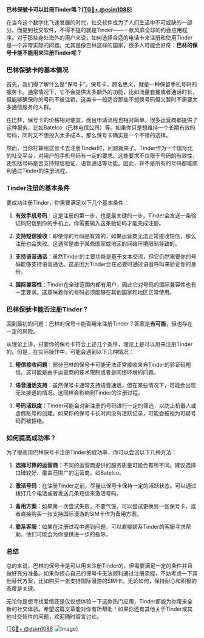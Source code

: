 **巴林保號卡可以註冊Tinder嗎？[[TG💪+ @esim1088](https://t.me/s/esim1088)]**

在当今这个数字化飞速发展的时代，社交软件成为了人们生活中不可或缺的一部分。而提到社交软件，不得不提的就是Tinder——一款风靡全球的约会应用程序。对于那些身处海外的用户来说，如何选择合适的电话卡来注册和使用Tinder是一个非常实际的问题。尤其是像巴林这样的国家，很多人可能会好奇：**巴林的保号卡能不能用来注册Tinder呢？**

### 巴林保號卡的基本情况

首先，我们得了解什么是“保号卡”。保号卡，顾名思义，就是一种保留手机号码的服务卡。通常情况下，它不会提供太多额外的功能，比如流量套餐或者通话时长，但能够确保你的号码不被注销。这类卡一般适合那些不想换号码但又暂时不需要太多通信服务的人群。

在巴林，保号卡的价格相对便宜，而且申请流程也相对简单。很多运营商都提供了这种服务，比如Batelco（巴林电信公司）等。如果你只是想维持一个长期有效的号码，同时又不想投入太多成本，那么保号卡确实是一个不错的选择。

然而，当你打算用这张卡去注册Tinder时，问题就来了。Tinder作为一个国际化的社交平台，对用户的手机号码有一定的要求。这些要求不仅限于号码的有效性，还包括号码是否支持短信验证、语音通话等功能。因此，并不是所有的号码都能顺利通过Tinder的注册流程。

### Tinder注册的基本条件

要成功注册Tinder，你需要满足以下几个基本条件：

1. **有效手机号码**：这是注册的第一步，也是最关键的一步。Tinder会发送一条验证码短信到你的手机上，你需要输入这条验证码才能完成注册。
   
2. **支持短信接收**：即使你的号码是有效的，如果运营商无法正常接收短信，那么注册也会失败。这通常是由于某些国家或地区的网络环境限制导致的。

3. **支持语音通话**：虽然Tinder的主要功能是基于文本交流，但它仍然需要你的号码能够支持语音通话。这是因为Tinder会在必要时通过语音呼叫来验证你的身份。

4. **国际兼容性**：Tinder在全球范围内都有用户，因此它对号码的国际兼容性也有一定要求。这意味着你的号码必须能够在其他国家和地区正常使用。

### 巴林保號卡能否注册Tinder？

回到最初的问题：巴林的保号卡能否用来注册Tinder？答案是**有可能**，但也存在一定的风险。

从理论上讲，只要你的保号卡符合上述几个条件，理论上是可以用来注册Tinder的。但是，在实际操作中，可能会遇到以下几种情况：

1. **短信接收问题**：部分巴林的保号卡可能无法正常接收来自Tinder的验证码短信。这可能是由于运营商的技术限制或者是网络环境的问题。

2. **语音通话支持**：虽然保号卡通常支持语音通话，但在某些情况下，可能会出现无法接通的情况。这同样会影响到Tinder的注册过程。

3. **号码活跃度**：Tinder可能会对新注册的号码进行一定的筛选，以防止机器人或虚假账号的创建。如果你的保号卡长时间没有活跃记录，可能会被视为可疑号码而被拒绝。

### 如何提高成功率？

为了提高用巴林保号卡注册Tinder的成功率，你可以尝试以下几种方法：

1. **选择可靠的运营商**：不同的运营商提供的服务质量可能会有所不同。建议选择口碑较好、覆盖范围广的运营商，如Batelco。

2. **激活号码**：在注册Tinder之前，尽量让保号卡保持一定的活跃状态。可以通过拨打几个电话或者发送几条短信来激活号码。

3. **备用方案**：如果第一次尝试失败，不要气馁。可以尝试更换另一张保号卡，或者直接购买一张支持国际漫游的SIM卡作为备用方案。

4. **联系客服**：如果在注册过程中遇到问题，可以直接联系Tinder的客服寻求帮助。他们可能会为你提供进一步的指导。

### 总结

总的来说，巴林的保号卡是可以用来注册Tinder的，但需要满足一定的条件并且做好充分准备。如果你担心自己的保号卡无法顺利通过注册流程，不妨考虑一下其他替代方案，比如购买一张支持国际漫游的SIM卡。无论如何，保持耐心和积极的态度是关键。

无论你是想寻找爱情还是仅仅想体验一下这款热门应用，Tinder都能为你带来全新的社交体验。希望这篇文章能对你有所帮助！如果你还有其他关于Tinder或其他社交软件的问题，欢迎随时留言讨论。

[[TG💪+ @esim1088](https://t.me/s/esim1088) ![Image](https://i.postimg.cc/4NQfJmqS/Snipaste-2025-05-13-00-14-12.png)]